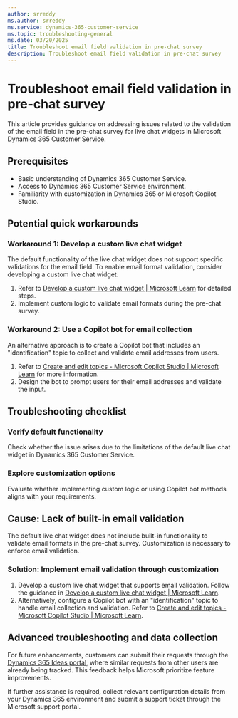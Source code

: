 ```yaml
---
author: srreddy
ms.author: srreddy
ms.service: dynamics-365-customer-service
ms.topic: troubleshooting-general
ms.date: 03/20/2025
title: Troubleshoot email field validation in pre-chat survey
description: Troubleshoot email field validation in pre-chat survey
---
```

# Troubleshoot email field validation in pre-chat survey

This article provides guidance on addressing issues related to the validation of the email field in the pre-chat survey for live chat widgets in Microsoft Dynamics 365 Customer Service.

## Prerequisites

- Basic understanding of Dynamics 365 Customer Service.
- Access to Dynamics 365 Customer Service environment.
- Familiarity with customization in Dynamics 365 or Microsoft Copilot Studio.

## Potential quick workarounds

### Workaround 1: Develop a custom live chat widget

The default functionality of the live chat widget does not support specific validations for the email field. To enable email format validation, consider developing a custom live chat widget.

1. Refer to [Develop a custom live chat widget | Microsoft Learn](/dynamics365/customer-service/develop/develop-live-chat-widget) for detailed steps.
2. Implement custom logic to validate email formats during the pre-chat survey.

### Workaround 2: Use a Copilot bot for email collection

An alternative approach is to create a Copilot bot that includes an "identification" topic to collect and validate email addresses from users.

1. Refer to [Create and edit topics - Microsoft Copilot Studio | Microsoft Learn](/microsoft-copilot-studio/authoring-create-edit-topics?tabs=webApp) for more information.
2. Design the bot to prompt users for their email addresses and validate the input.

## Troubleshooting checklist

### Verify default functionality

Check whether the issue arises due to the limitations of the default live chat widget in Dynamics 365 Customer Service.

### Explore customization options

Evaluate whether implementing custom logic or using Copilot bot methods aligns with your requirements.

## Cause: Lack of built-in email validation

The default live chat widget does not include built-in functionality to validate email formats in the pre-chat survey. Customization is necessary to enforce email validation.

### Solution: Implement email validation through customization

1. Develop a custom live chat widget that supports email validation. Follow the guidance in [Develop a custom live chat widget | Microsoft Learn](/dynamics365/customer-service/develop/develop-live-chat-widget).
2. Alternatively, configure a Copilot bot with an "identification" topic to handle email collection and validation. Refer to [Create and edit topics - Microsoft Copilot Studio | Microsoft Learn](/microsoft-copilot-studio/authoring-create-edit-topics?tabs=webApp).

## Advanced troubleshooting and data collection

For future enhancements, customers can submit their requests through the [Dynamics 365 Ideas portal](/experience.dynamics.com/ideas/), where similar requests from other users are already being tracked. This feedback helps Microsoft prioritize feature improvements.

If further assistance is required, collect relevant configuration details from your Dynamics 365 environment and submit a support ticket through the Microsoft support portal.